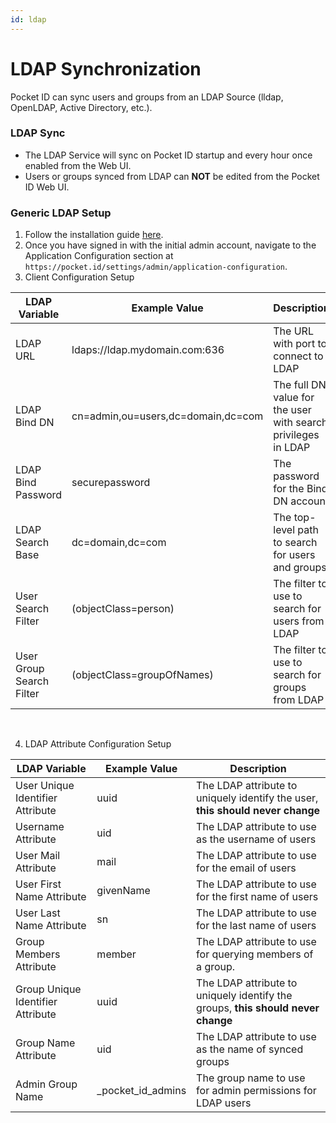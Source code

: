 ```yaml
---
id: ldap
---
```


# LDAP Synchronization

Pocket ID can sync users and groups from an LDAP Source (lldap, OpenLDAP, Active Directory, etc.).

### LDAP Sync

- The LDAP Service will sync on Pocket ID startup and every hour once enabled from the Web UI.
- Users or groups synced from LDAP can **NOT** be edited from the Pocket ID Web UI.

### Generic LDAP Setup

1. Follow the installation guide [here](/docs/setup/installation).
2. Once you have signed in with the initial admin account, navigate to the Application Configuration section at `https://pocket.id/settings/admin/application-configuration`.
3. Client Configuration Setup

| LDAP Variable              | Example Value                      | Description                                                   |
| -------------------------- | ---------------------------------- | ------------------------------------------------------------- |
| LDAP URL                   | ldaps://ldap.mydomain.com:636      | The URL with port to connect to LDAP                          |
| LDAP Bind DN               | cn=admin,ou=users,dc=domain,dc=com | The full DN value for the user with search privileges in LDAP |
| LDAP Bind Password         | securepassword                     | The password for the Bind DN account                          |
| LDAP Search Base           | dc=domain,dc=com                   | The top-level path to search for users and groups             |
| User Search Filter         | (objectClass=person)               | The filter to use to search for users from LDAP               |
| User Group Search Filter   | (objectClass=groupOfNames)         | The filter to use to search for groups from LDAP              |

<br />

4. LDAP Attribute Configuration Setup

| LDAP Variable                     | Example Value      | Description                                                                      |
| --------------------------------- | ------------------ | -------------------------------------------------------------------------------- |
| User Unique Identifier Attribute  | uuid               | The LDAP attribute to uniquely identify the user, **this should never change**   |
| Username Attribute                | uid                | The LDAP attribute to use as the username of users                               |
| User Mail Attribute               | mail               | The LDAP attribute to use for the email of users                                 |
| User First Name Attribute         | givenName          | The LDAP attribute to use for the first name of users                            |
| User Last Name Attribute          | sn                 | The LDAP attribute to use for the last name of users                             |
| Group Members Attribute           | member             | The LDAP attribute to use for querying members of a group.                       |
| Group Unique Identifier Attribute | uuid               | The LDAP attribute to uniquely identify the groups, **this should never change** |
| Group Name Attribute              | uid                | The LDAP attribute to use as the name of synced groups                           |
| Admin Group Name                  | \_pocket_id_admins | The group name to use for admin permissions for LDAP users                       |
